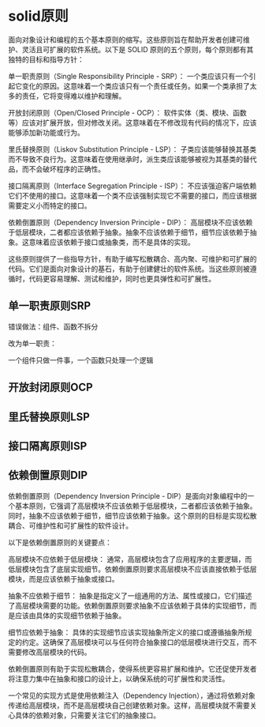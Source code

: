 # solid原则
面向对象设计和编程的五个基本原则的缩写。这些原则旨在帮助开发者创建可维护、灵活且可扩展的软件系统。以下是 SOLID 原则的五个原则，每个原则都有其独特的目标和指导方针：

单一职责原则（Single Responsibility Principle - SRP）： 一个类应该只有一个引起它变化的原因。这意味着一个类应该只有一个责任或任务。如果一个类承担了太多的责任，它将变得难以维护和理解。

开放封闭原则（Open/Closed Principle - OCP）： 软件实体（类、模块、函数等）应该对扩展开放，但对修改关闭。这意味着在不修改现有代码的情况下，应该能够添加新功能或行为。

里氏替换原则（Liskov Substitution Principle - LSP）： 子类应该能够替换其基类而不导致不良行为。这意味着在使用继承时，派生类应该能够被视为其基类的替代品，而不会破坏程序的正确性。

接口隔离原则（Interface Segregation Principle - ISP）： 不应该强迫客户端依赖它们不使用的接口。这意味着一个类不应该强制实现它不需要的接口，而应该根据需要定义小而特定的接口。

依赖倒置原则（Dependency Inversion Principle - DIP）： 高层模块不应该依赖于低层模块，二者都应该依赖于抽象。抽象不应该依赖于细节，细节应该依赖于抽象。这意味着应该依赖于接口或抽象类，而不是具体的实现。

这些原则提供了一些指导方针，有助于编写松散耦合、高内聚、可维护和可扩展的代码。它们是面向对象设计的基石，有助于创建健壮的软件系统。当这些原则被遵循时，代码更容易理解、测试和维护，同时也更具弹性和可扩展性。




## 单一职责原则SRP

错误做法：组件、函数不拆分

改为单一职责：

一个组件只做一件事，一个函数只处理一个逻辑

## 开放封闭原则OCP

## 里氏替换原则LSP

## 接口隔离原则ISP

## 依赖倒置原则DIP
依赖倒置原则（Dependency Inversion Principle - DIP）是面向对象编程中的一个基本原则，它强调了高层模块不应该依赖于低层模块，二者都应该依赖于抽象。同时，抽象不应该依赖于细节，细节应该依赖于抽象。这个原则的目标是实现松散耦合、可维护性和可扩展性的软件设计。

以下是依赖倒置原则的关键要点：

高层模块不应依赖于低层模块： 通常，高层模块包含了应用程序的主要逻辑，而低层模块包含了底层实现细节。依赖倒置原则要求高层模块不应该直接依赖于低层模块，而是应该依赖于抽象或接口。

抽象不应依赖于细节： 抽象是指定义了一组通用的方法、属性或接口，它们描述了高层模块需要的功能。依赖倒置原则要求抽象不应该依赖于具体的实现细节，而是应该由具体的实现细节依赖于抽象。

细节应依赖于抽象： 具体的实现细节应该实现抽象所定义的接口或遵循抽象所规定的约定。这确保了高层模块可以与任何符合抽象接口的低层模块进行交互，而不需要修改高层模块的代码。

依赖倒置原则有助于实现松散耦合，使得系统更容易扩展和维护。它还促使开发者将注意力集中在抽象和接口的设计上，以确保系统的可扩展性和灵活性。

一个常见的实现方式是使用依赖注入（Dependency Injection），通过将依赖对象传递给高层模块，而不是高层模块自己创建依赖对象。这样，高层模块就不需要关心具体的依赖对象，只需要关注它们的抽象接口。